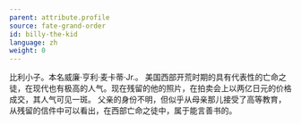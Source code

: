 ```yaml
---
parent: attribute.profile
source: fate-grand-order
id: billy-the-kid
language: zh
weight: 0
---
```


比利小子。本名威廉·亨利·麦卡蒂·Jr.。
美国西部开荒时期的具有代表性的亡命之徒，在现代也有极高的人气。现在残留的他的照片，在拍卖会上以两亿日元的价格成交，其人气可见一斑。
父亲的身份不明，但似乎从母亲那儿接受了高等教育，从残留的信件中可以看出，在西部亡命之徒中，属于能言善书的。
